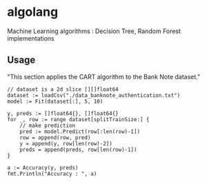 # algolang
Machine Learning algorithms : 
Decision Tree, Random Forest implementations


## Usage
"This section applies the CART algorithm to the Bank Note dataset."

```
// dataset is a 2d slice [][]float64
dataset := loadCsv("./data_banknote_authentication.txt")
model := Fit(dataset[:], 5, 10)

y, preds := []float64{}, []float64{}
for _, row := range dataset[splitTrainSize:] {
	// make prediction
	pred := model.Predict(row[:len(row)-1])
	row = append(row, pred)
	y = append(y, row[len(row)-2])
	preds = append(preds, row[len(row)-1])
}
  
a := Accuracy(y, preds)
fmt.Println("Accuracy : ", a)
```
